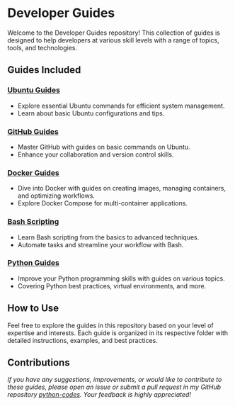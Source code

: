 # Developer Guides

Welcome to the Developer Guides repository! This collection of guides is designed to help developers at various skill levels with a range of topics, tools, and technologies.

## Guides Included

### [Ubuntu Guides](ubuntu_support/README.md)

- Explore essential Ubuntu commands for efficient system management.
- Learn about basic Ubuntu configurations and tips.

### [GitHub Guides](github_guide/README.md)

- Master GitHub with guides on basic commands on Ubuntu.
- Enhance your collaboration and version control skills.

### [Docker Guides](docker_basics/README.md)

- Dive into Docker with guides on creating images, managing containers, and optimizing workflows.
- Explore Docker Compose for multi-container applications.

### [Bash Scripting](bash_scripting/README.md)

- Learn Bash scripting from the basics to advanced techniques.
- Automate tasks and streamline your workflow with Bash.

### [Python Guides](python_exploration/README.md)

- Improve your Python programming skills with guides on various topics.
- Covering Python best practices, virtual environments, and more.

## How to Use

Feel free to explore the guides in this repository based on your level of expertise and interests. Each guide is organized in its respective folder with detailed instructions, examples, and best practices.

## Contributions

*If you have any suggestions, improvements, or would like to contribute to these guides, please open an issue or submit a pull request in my GitHub repository [python-codes](https://github.com/nilbarde/python-codes). Your feedback is highly appreciated!*
